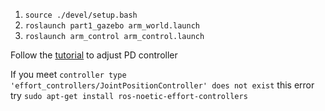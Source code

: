 1. `source ./devel/setup.bash`
2.  `roslaunch part1_gazebo arm_world.launch`
3.  `roslaunch arm_control arm_control.launch`

Follow the [tutorial](http://gazebosim.org/tutorials/?tut=ros_control) to adjust PD controller


If you meet `controller type 'effort_controllers/JointPositionController' does not exist` this error
try `sudo apt-get install ros-noetic-effort-controllers`
